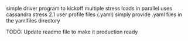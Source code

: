 simple driver program to kickoff multiple stress loads in parallel
uses cassandra stress 2.1 user profile files (.yaml)
simply provide .yaml files in the yamlfiles directory

TODO: Update readme file to make it production ready
